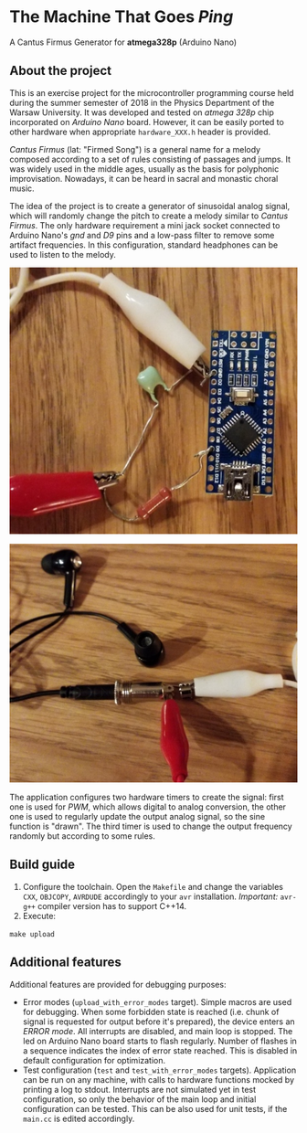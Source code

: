 # The Machine That Goes *Ping*
A Cantus Firmus Generator for **atmega328p** (Arduino Nano)
## About the project
This is an exercise project for the microcontroller programming course held
during the summer semester of 2018 in the Physics Department of the Warsaw University. It
was developed and tested on *atmega 328p* chip incorporated on *Arduino Nano* board.
However, it can be easily ported to other hardware when appropriate
`hardware_XXX.h` header is provided.

*Cantus Firmus* (lat: "Firmed Song") is a general name for a melody composed
according to a set of rules consisting of passages and jumps. It was widely
used in the middle ages, usually as the basis for polyphonic improvisation.
Nowadays, it can be heard in sacral and monastic choral music.

The idea of the project is to create a generator of sinusoidal analog signal,
which will randomly change the pitch to create a melody similar to _Cantus
Firmus_. The only hardware requirement a mini jack socket connected to Arduino
Nano's *gnd* and *D9* pins and a low-pass filter to remove some artifact frequencies.
In this configuration, standard headphones can be used to listen to the melody.

![con1](resources/connection_1.jpg)

![con2](resources/connection_2.jpg)

The application configures two hardware timers to create the signal: first
one is used for *PWM*, which allows digital to analog conversion, the other one
is used to regularly update the output analog signal, so the sine function is "drawn". 
The third timer is used to change the output frequency randomly but according to some rules.

## Build guide
  1. Configure the toolchain. Open the `Makefile` and change the variables `CXX`,
`OBJCOPY`, `AVRDUDE` accordingly to your `avr` installation. *Important:* `avr-g++` compiler version has to support C++14.
  1. Execute:

  `make upload`

## Additional features
Additional features are provided for debugging purposes:
* Error modes (`upload_with_error_modes` target). Simple macros are used for
  debugging. When some forbidden state is reached (i.e. chunk of signal is
  requested for output before it's prepared), the device enters an _ERROR
  mode_. All interrupts are disabled, and main loop is stopped. The led on
  Arduino Nano board starts to flash regularly. Number of flashes in a sequence
  indicates the index of error state reached. This is disabled in default
  configuration for optimization.
* Test configuration (`test` and `test_with_error_modes` targets). Application
  can be run on any machine, with calls to hardware functions mocked by
  printing a log to stdout. Interrupts are not simulated yet in test
  configuration, so only the behavior of the main loop and initial
  configuration can be tested. This can be also used for unit tests, if the
  `main.cc` is edited accordingly.
